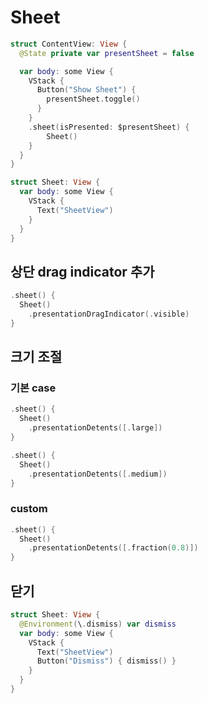 # Sheet

```swift
struct ContentView: View {
  @State private var presentSheet = false

  var body: some View {
    VStack {
      Button("Show Sheet") {
        presentSheet.toggle()
      }
    }
    .sheet(isPresented: $presentSheet) {
        Sheet()
    }
  }
}

struct Sheet: View {
  var body: some View {
    VStack {
      Text("SheetView")
    }
  }
}
```

## 상단 drag indicator 추가

```swift
.sheet() {
  Sheet()
    .presentationDragIndicator(.visible)
}
```

## 크기 조절

### 기본 case

```swift
.sheet() {
  Sheet()
    .presentationDetents([.large])
}
```

```swift
.sheet() {
  Sheet()
    .presentationDetents([.medium])
}
```

### custom

```swift
.sheet() {
  Sheet()
    .presentationDetents([.fraction(0.8)])
}
```

## 닫기

```swift
struct Sheet: View {
  @Environment(\.dismiss) var dismiss
  var body: some View {
    VStack {
      Text("SheetView")
      Button("Dismiss") { dismiss() }
    }
  }
}
```
